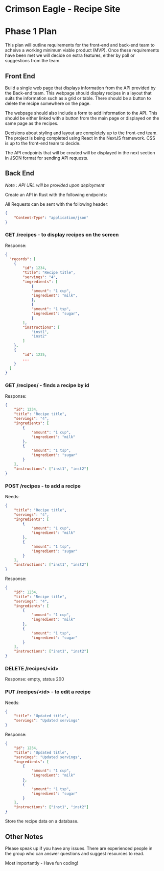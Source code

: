 # Crimson Eagle - Recipe Site

# Phase 1 Plan

This plan will outline requirements for the front-end and back-end team to acheive a working minimum viable product (MVP). Once these requirements have been met we will decide on extra features, either by poll or suggestions from the team.

## Front End

Build a single web page that displays information from the API provided by the Back-end team. This webpage should display recipes in a layout that suits the information such as a grid or table. There should be a button to delete the recipe somewhere on the page.

The webpage should also include a form to add information to the API. This should be either linked with a button from the main page or displayed on the same page as the recipes.

Decisions about styling and layout are completely up to the front-end team. The project is being completed using React in the NextJS framework. CSS is up to the front-end team to decide.

The API endpoints that will be created will be displayed in the next section in JSON format for sending API requests.

## Back End

_Note : API URL will be provided upon deployment_

Create an API in Rust with the following endpoints:

All Requests can be sent with the following header:

```json Headers
{
	"Content-Type": "application/json"
}
```

### GET /recipes - to display recipes on the screen

Response:

```json
{
  "records": [
    {
        "id": 1234,
        "title": "Recipe title",
        "servings": "4",
        "ingredients": [
            {
            "amount": "1 cup",
            "ingredient": "milk",
            },
            {
            "amount": "1 tsp",
            "ingredient": "sugar",
            }
        ],
        "instructions": [
            "inst1",
            "inst2"
        ]
    },
    {
        "id": 1235,
        ...
    }
  ]
}
```

### GET /recipes/<id> - finds a recipe by id

Response:

```json
{
	"id": 1234,
	"title": "Recipe title",
	"servings": "4",
	"ingredients": [
		{
			"amount": "1 cup",
			"ingredient": "milk"
		},
		{
			"amount": "1 tsp",
			"ingredient": "sugar"
		}
	],
	"instructions": ["inst1", "inst2"]
}
```

### POST /recipes - to add a recipe

Needs:

```json
{
	"title": "Recipe title",
	"servings": "4",
	"ingredients": [
		{
			"amount": "1 cup",
			"ingredient": "milk"
		},
		{
			"amount": "1 tsp",
			"ingredient": "sugar"
		}
	],
	"instructions": ["inst1", "inst2"]
}
```

Response:

```json
{
	"id": 1234,
	"title": "Recipe title",
	"servings": "4",
	"ingredients": [
		{
			"amount": "1 cup",
			"ingredient": "milk"
		},
		{
			"amount": "1 tsp",
			"ingredient": "sugar"
		}
	],
	"instructions": ["inst1", "inst2"]
}
```

### DELETE /recipes/\<id>

Response: empty, status 200

### PUT /recipes/\<id> - to edit a recipe

Needs:

```json
{
	"title": "Updated title",
	"servings": "Updated servings"
}
```

Response:

```json
{
	"id": 1234,
	"title": "Updated title",
	"servings": "Updated servings",
	"ingredients": [
		{
			"amount": "1 cup",
			"ingredient": "milk"
		},
		{
			"amount": "1 tsp",
			"ingredient": "sugar"
		}
	],
	"instructions": ["inst1", "inst2"]
}
```

Store the recipe data on a database.

## Other Notes

Please speak up if you have any issues. There are experienced people in the group who can answer questions and suggest resources to read.

Most importantly - Have fun coding!

